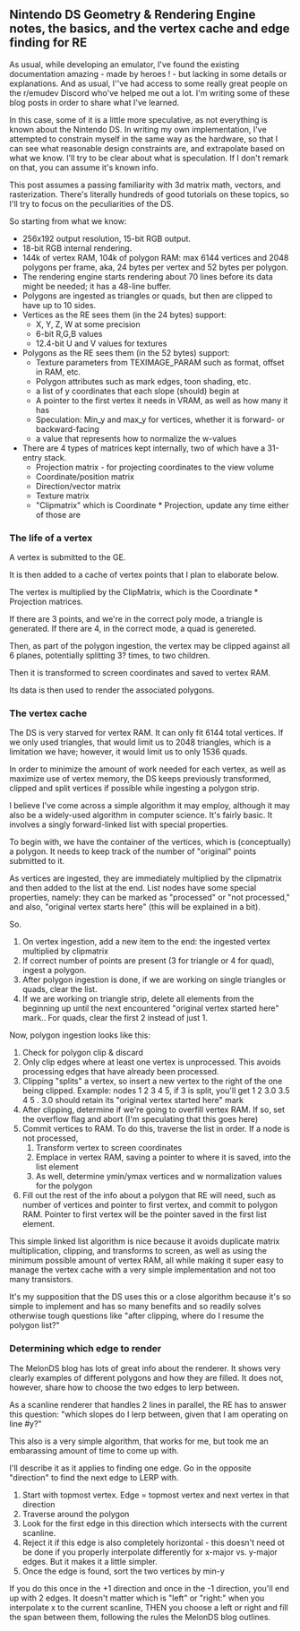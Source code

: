 ## Nintendo DS Geometry & Rendering Engine notes, the basics, and the vertex cache and edge finding for RE

As usual, while developing an emulator, I've found the existing documentation amazing - made by heroes ! - but lacking in some details or explanations. And as usual, I''ve had access to some really great people on the r/emudev Discord who've helped me out a lot. I'm writing some of these blog posts in order to share what I've learned.

In this case, some of it is a little more speculative, as not everything is known about the Nintendo DS. In writing my own implementation, I've attempted to constrain myself in the same way as the hardware, so that I can see what reasonable design constraints are, and extrapolate based on what we know. I'll try to be clear about what is speculation. If I don't remark on that, you can assume it's known info.

This post assumes a passing familiarity with 3d matrix math, vectors, and rasterization. There's literally hundreds of good tutorials on these topics, so I'll try to focus on the peculiarities of the DS. 

So starting from what we know:

* 256x192 output resolution, 15-bit RGB output.
* 18-bit RGB internal rendering.
* 144k of vertex RAM, 104k of polygon RAM: max 6144 vertices and 2048 polygons per frame, aka, 24 bytes per vertex and 52 bytes per polygon.
* The rendering engine starts rendering about 70 lines before its data might be needed; it has a 48-line buffer. 
* Polygons are ingested as triangles or quads, but then are clipped to have up to 10 sides.
* Vertices as the RE sees them (in the 24 bytes) support:
  * X, Y, Z, W at some precision
  * 6-bit R,G,B values
  * 12.4-bit U and V values for textures
* Polygons as the RE sees them (in the 52 bytes) support:
  * Texture parameters from TEXIMAGE_PARAM such as format, offset in RAM, etc.
  * Polygon attributes such as mark edges, toon shading, etc.
  * a list of y coordinates that each slope (should) begin at
  * A pointer to the first vertex it needs in VRAM, as well as how many it has
  * Speculation: Min_y and max_y for vertices, whether it is forward- or backward-facing 
  * a value that represents how to normalize the w-values
* There are 4 types of matrices kept internally, two of which have a 31-entry stack.
  * Projection matrix - for projecting coordinates to the view volume
  * Coordinate/position matrix
  * Direction/vector matrix
  * Texture matrix
  * "Clipmatrix" which is Coordinate * Projection, update any time either of those are 

### The life of a vertex
A vertex is submitted to the GE.

It is then added to a cache of vertex points that I plan to elaborate below.

The vertex is multiplied by the ClipMatrix, which is the Coordinate * Projection matrices.

If there are 3 points, and we're in the correct poly mode, a triangle is generated. If there are 4, in the correct mode, a quad is genereted.

Then, as part of the polygon ingestion, the vertex may be clipped against all 6 planes, potentially splitting 3? times, to two children.

Then it is transformed to screen coordinates and saved to vertex RAM.

Its data is then used to render the associated polygons.

### The vertex cache
The DS is very starved for vertex RAM. It can only fit 6144 total vertices. If we only used triangles, that would limit us to 2048 triangles, which is a limitation we have; however, it would limit us to only 1536 quads.

In order to minimize the amount of work needed for each vertex, as well as maximize use of vertex memory, the DS keeps previously transformed, clipped and split vertices if possible while ingesting a polygon strip.

I believe I've come across a simple algorithm it may employ, although it may also be a widely-used algorithm in computer science. It's fairly basic. It involves a singly forward-linked list with special properties.

To begin with, we have the container of the vertices, which is (conceptually) a polygon. It needs to keep track of the number of "original" points submitted to it.

As vertices are ingested, they are immediately multiplied by the clipmatrix and then added to the list at the end. List nodes have some special properties, namely: they can be marked as "processed" or "not processed," and also, "original vertex starts here" (this will be explained in a bit).

So. 

1) On vertex ingestion, add a new item to the end: the ingested vertex multiplied by clipmatrix
2) If correct number of points are present (3 for triangle or 4 for quad), ingest a polygon.
3) After polygon ingestion is done, if we are working on single triangles or quads, clear the list.
4) If we are working on triangle strip, delete all elements from the beginning up until the next encountered "original vertex started here" mark.. For quads, clear the first 2 instead of just 1.

Now, polygon ingestion looks like this:

1) Check for polygon clip & discard
2) Only clip edges where at least one vertex is unprocessed. This avoids processing edges that have already been processed.
3) Clipping "splits" a vertex, so insert a new vertex to the right of the one being clipped. Example: nodes   1 2 3 4 5, if 3 is split, you'll get 1 2 3.0 3.5 4 5 . 3.0 should retain its "original vertex started here" mark
3) After clipping, determine if we're going to overfill vertex RAM. If so, set the overflow flag and abort (I'm speculating that this goes here)
4) Commit vertices to RAM. To do this, traverse the list in order. If a node is not processed,
   1) Transform vertex to screen coordinates
   2) Emplace in vertex RAM, saving a pointer to where it is saved, into the list element
   3) As well, determine ymin/ymax vertices and w normalization values for the polygon
5) Fill out the rest of the info about a polygon that RE will need, such as number of vertices and pointer to first vertex, and commit to polygon RAM. Pointer to first vertex will be the pointer saved in the first list element.

This simple linked list algorithm is nice because it avoids duplicate matrix multiplication, clipping, and transforms to screen, as well as using the minimum possible amount of vertex RAM, all while making it super easy to manage the vertex cache with a very simple implementation and not too many transistors.

It's my supposition that the DS uses this or a close algorithm because it's so simple to implement and has so many benefits and so readily solves otherwise tough questions like "after clipping, where do I resume the polygon list?"

### Determining which edge to render
The MelonDS blog has lots of great info about the renderer. It shows very clearly examples of different polygons and how they are filled. It does not, however, share how to choose the two edges to lerp between.

As a scanline renderer that handles 2 lines in parallel, the RE has to answer this question: "which slopes do I lerp between, given that I am operating on line #y?"

This also is a very simple algorithm, that works for me, but took me an embarassing amount of time to come up with.

I'll describe it as it applies to finding one edge. Go in the opposite "direction" to find the next edge to LERP with.

1) Start with topmost vertex. Edge = topmost vertex and next vertex in that direction
2) Traverse around the polygon
3) Look for the first edge in this direction which intersects with the current scanline.
4) Reject it if this edge is also completely horizontal - this doesn't need ot be done if you properly interpolate differently for x-major vs. y-major edges. But it makes it a little simpler.
5) Once the edge is found, sort the two vertices by min-y

If you do this once in the +1 direction and once in the -1 direction, you'll end up with 2 edges. It doesn't matter which is "left" or "right:" when you interpolate x to the current scanline, THEN you choose a left or right and fill the span between them, following the rules the MelonDS blog outlines.

